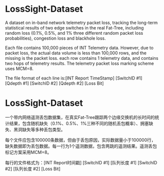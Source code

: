 # LossSight-Dataset

A dataset on in-band network telemetry packet loss, tracking the long-term statistical results of two edge switches in the real Fat-Tree, including random loss (0.1%, 0.5%, and 1% three different random packet loss probabilities), congestion loss and blackhole loss.

Each file contains 100,000 pieces of INT Telemetry data. However, due to packet loss, the actual data volume is less than 100,000 rows, and the missing is the packet loss. each row contains 1 telemetry data, and contains two hops of telemetry results. The telemetry packet loss marking scheme uses MCM=8.

The file format of each line is:[INT Report TimeStamp] [SwitchID #1] [Qdepth #1] [SwitchID #2] [Qdepth #2] [Loss Bit]


# LossSight-Dataset

一个带内网络遥测丢包数据集，在真实Fat-Tree跟踪两个边缘交换机的长时间的统计结果，包含随机缺失（0.1%、0.5%、1%三种不同的随机丢包概率）、拥塞缺失、黑洞缺失等多种丢包类型。

每个文件应包含100000条数据，但由于丢包原因，实际数据量小于100000行，缺失数据即为丢包数据。每一行为1个遥测数据，包含两跳的遥测结果。遥测丢包标记方案采用MCM=8。

每行的文件格式为：[INT Report时间戳] [SwitchID #1] [队列长度 #1] [SwitchID #2] [队列长度 #2] [Loss Bit]
